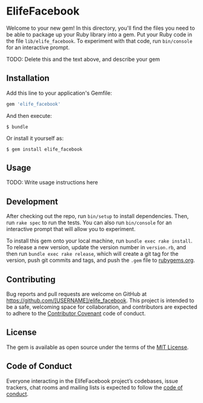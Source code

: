 # ElifeFacebook

Welcome to your new gem! In this directory, you'll find the files you need to be able to package up your Ruby library into a gem. Put your Ruby code in the file `lib/elife_facebook`. To experiment with that code, run `bin/console` for an interactive prompt.

TODO: Delete this and the text above, and describe your gem

## Installation

Add this line to your application's Gemfile:

```ruby
gem 'elife_facebook'
```

And then execute:

    $ bundle

Or install it yourself as:

    $ gem install elife_facebook

## Usage

TODO: Write usage instructions here

## Development

After checking out the repo, run `bin/setup` to install dependencies. Then, run `rake spec` to run the tests. You can also run `bin/console` for an interactive prompt that will allow you to experiment.

To install this gem onto your local machine, run `bundle exec rake install`. To release a new version, update the version number in `version.rb`, and then run `bundle exec rake release`, which will create a git tag for the version, push git commits and tags, and push the `.gem` file to [rubygems.org](https://rubygems.org).

## Contributing

Bug reports and pull requests are welcome on GitHub at https://github.com/[USERNAME]/elife_facebook. This project is intended to be a safe, welcoming space for collaboration, and contributors are expected to adhere to the [Contributor Covenant](http://contributor-covenant.org) code of conduct.

## License

The gem is available as open source under the terms of the [MIT License](https://opensource.org/licenses/MIT).

## Code of Conduct

Everyone interacting in the ElifeFacebook project’s codebases, issue trackers, chat rooms and mailing lists is expected to follow the [code of conduct](https://github.com/[USERNAME]/elife_facebook/blob/master/CODE_OF_CONDUCT.md).
